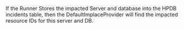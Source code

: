 
If the Runner Stores the impacted Server and database into the HPDB incidents table, then the DefaultImplaceProvider will find the impacted resource IDs for this server and DB.


